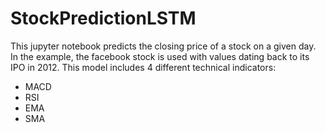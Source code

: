 # StockPredictionLSTM

This jupyter notebook predicts the closing price of a stock on a given day. In the example, the facebook stock is used with values dating back to its IPO in 2012. 
This model includes 4 different technical indicators:
- MACD
- RSI
- EMA
- SMA
